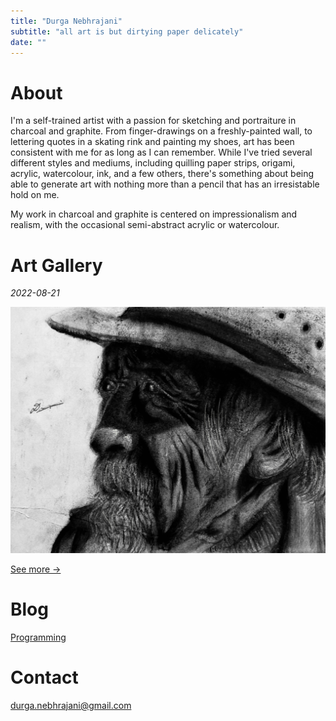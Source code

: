 ```yaml
---
title: "Durga Nebhrajani"
subtitle: "all art is but dirtying paper delicately"
date: ""
---
```


# About

I'm a self-trained artist with a passion for sketching and portraiture in
charcoal and graphite. From finger-drawings on a freshly-painted
wall, to lettering quotes in a skating rink and painting my shoes, art has been
consistent with me for as long as I can remember. While I've tried several
different styles and mediums, including quilling paper strips, origami, acrylic,
watercolour, ink, and a few others, there's something about being able to generate art
with nothing more than a pencil that has an irresistable hold on me.

My work in charcoal and graphite is centered on impressionalism and realism, with
the occasional semi-abstract acrylic or watercolour.


# Art Gallery  

_2022-08-21_

![Glory days](IMG_4300.jpg)

[See more →](art-gallery)

# Blog
 
[Programming](blog) 

# Contact

[durga.nebhrajani@gmail.com](mailto:durga.nebhrajani@gmail.com)

